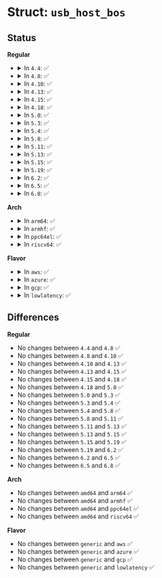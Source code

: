 # Struct: <code>usb_host_bos</code>

## Status
<b>Regular</b>
<ul>
<li>
<details>
<summary>In <code>4.4</code>: ✅</summary>

```c
struct usb_host_bos {
    struct usb_bos_descriptor *desc;
    struct usb_ext_cap_descriptor *ext_cap;
    struct usb_ss_cap_descriptor *ss_cap;
    struct usb_ssp_cap_descriptor *ssp_cap;
    struct usb_ss_container_id_descriptor *ss_id;
    struct usb_ptm_cap_descriptor *ptm_cap;
};
```
</details>
</li>
<li>
<details>
<summary>In <code>4.8</code>: ✅</summary>

```c
struct usb_host_bos {
    struct usb_bos_descriptor *desc;
    struct usb_ext_cap_descriptor *ext_cap;
    struct usb_ss_cap_descriptor *ss_cap;
    struct usb_ssp_cap_descriptor *ssp_cap;
    struct usb_ss_container_id_descriptor *ss_id;
    struct usb_ptm_cap_descriptor *ptm_cap;
};
```
</details>
</li>
<li>
<details>
<summary>In <code>4.10</code>: ✅</summary>

```c
struct usb_host_bos {
    struct usb_bos_descriptor *desc;
    struct usb_ext_cap_descriptor *ext_cap;
    struct usb_ss_cap_descriptor *ss_cap;
    struct usb_ssp_cap_descriptor *ssp_cap;
    struct usb_ss_container_id_descriptor *ss_id;
    struct usb_ptm_cap_descriptor *ptm_cap;
};
```
</details>
</li>
<li>
<details>
<summary>In <code>4.13</code>: ✅</summary>

```c
struct usb_host_bos {
    struct usb_bos_descriptor *desc;
    struct usb_ext_cap_descriptor *ext_cap;
    struct usb_ss_cap_descriptor *ss_cap;
    struct usb_ssp_cap_descriptor *ssp_cap;
    struct usb_ss_container_id_descriptor *ss_id;
    struct usb_ptm_cap_descriptor *ptm_cap;
};
```
</details>
</li>
<li>
<details>
<summary>In <code>4.15</code>: ✅</summary>

```c
struct usb_host_bos {
    struct usb_bos_descriptor *desc;
    struct usb_ext_cap_descriptor *ext_cap;
    struct usb_ss_cap_descriptor *ss_cap;
    struct usb_ssp_cap_descriptor *ssp_cap;
    struct usb_ss_container_id_descriptor *ss_id;
    struct usb_ptm_cap_descriptor *ptm_cap;
};
```
</details>
</li>
<li>
<details>
<summary>In <code>4.18</code>: ✅</summary>

```c
struct usb_host_bos {
    struct usb_bos_descriptor *desc;
    struct usb_ext_cap_descriptor *ext_cap;
    struct usb_ss_cap_descriptor *ss_cap;
    struct usb_ssp_cap_descriptor *ssp_cap;
    struct usb_ss_container_id_descriptor *ss_id;
    struct usb_ptm_cap_descriptor *ptm_cap;
};
```
</details>
</li>
<li>
<details>
<summary>In <code>5.0</code>: ✅</summary>

```c
struct usb_host_bos {
    struct usb_bos_descriptor *desc;
    struct usb_ext_cap_descriptor *ext_cap;
    struct usb_ss_cap_descriptor *ss_cap;
    struct usb_ssp_cap_descriptor *ssp_cap;
    struct usb_ss_container_id_descriptor *ss_id;
    struct usb_ptm_cap_descriptor *ptm_cap;
};
```
</details>
</li>
<li>
<details>
<summary>In <code>5.3</code>: ✅</summary>

```c
struct usb_host_bos {
    struct usb_bos_descriptor *desc;
    struct usb_ext_cap_descriptor *ext_cap;
    struct usb_ss_cap_descriptor *ss_cap;
    struct usb_ssp_cap_descriptor *ssp_cap;
    struct usb_ss_container_id_descriptor *ss_id;
    struct usb_ptm_cap_descriptor *ptm_cap;
};
```
</details>
</li>
<li>
<details>
<summary>In <code>5.4</code>: ✅</summary>

```c
struct usb_host_bos {
    struct usb_bos_descriptor *desc;
    struct usb_ext_cap_descriptor *ext_cap;
    struct usb_ss_cap_descriptor *ss_cap;
    struct usb_ssp_cap_descriptor *ssp_cap;
    struct usb_ss_container_id_descriptor *ss_id;
    struct usb_ptm_cap_descriptor *ptm_cap;
};
```
</details>
</li>
<li>
<details>
<summary>In <code>5.8</code>: ✅</summary>

```c
struct usb_host_bos {
    struct usb_bos_descriptor *desc;
    struct usb_ext_cap_descriptor *ext_cap;
    struct usb_ss_cap_descriptor *ss_cap;
    struct usb_ssp_cap_descriptor *ssp_cap;
    struct usb_ss_container_id_descriptor *ss_id;
    struct usb_ptm_cap_descriptor *ptm_cap;
};
```
</details>
</li>
<li>
<details>
<summary>In <code>5.11</code>: ✅</summary>

```c
struct usb_host_bos {
    struct usb_bos_descriptor *desc;
    struct usb_ext_cap_descriptor *ext_cap;
    struct usb_ss_cap_descriptor *ss_cap;
    struct usb_ssp_cap_descriptor *ssp_cap;
    struct usb_ss_container_id_descriptor *ss_id;
    struct usb_ptm_cap_descriptor *ptm_cap;
};
```
</details>
</li>
<li>
<details>
<summary>In <code>5.13</code>: ✅</summary>

```c
struct usb_host_bos {
    struct usb_bos_descriptor *desc;
    struct usb_ext_cap_descriptor *ext_cap;
    struct usb_ss_cap_descriptor *ss_cap;
    struct usb_ssp_cap_descriptor *ssp_cap;
    struct usb_ss_container_id_descriptor *ss_id;
    struct usb_ptm_cap_descriptor *ptm_cap;
};
```
</details>
</li>
<li>
<details>
<summary>In <code>5.15</code>: ✅</summary>

```c
struct usb_host_bos {
    struct usb_bos_descriptor *desc;
    struct usb_ext_cap_descriptor *ext_cap;
    struct usb_ss_cap_descriptor *ss_cap;
    struct usb_ssp_cap_descriptor *ssp_cap;
    struct usb_ss_container_id_descriptor *ss_id;
    struct usb_ptm_cap_descriptor *ptm_cap;
};
```
</details>
</li>
<li>
<details>
<summary>In <code>5.19</code>: ✅</summary>

```c
struct usb_host_bos {
    struct usb_bos_descriptor *desc;
    struct usb_ext_cap_descriptor *ext_cap;
    struct usb_ss_cap_descriptor *ss_cap;
    struct usb_ssp_cap_descriptor *ssp_cap;
    struct usb_ss_container_id_descriptor *ss_id;
    struct usb_ptm_cap_descriptor *ptm_cap;
};
```
</details>
</li>
<li>
<details>
<summary>In <code>6.2</code>: ✅</summary>

```c
struct usb_host_bos {
    struct usb_bos_descriptor *desc;
    struct usb_ext_cap_descriptor *ext_cap;
    struct usb_ss_cap_descriptor *ss_cap;
    struct usb_ssp_cap_descriptor *ssp_cap;
    struct usb_ss_container_id_descriptor *ss_id;
    struct usb_ptm_cap_descriptor *ptm_cap;
};
```
</details>
</li>
<li>
<details>
<summary>In <code>6.5</code>: ✅</summary>

```c
struct usb_host_bos {
    struct usb_bos_descriptor *desc;
    struct usb_ext_cap_descriptor *ext_cap;
    struct usb_ss_cap_descriptor *ss_cap;
    struct usb_ssp_cap_descriptor *ssp_cap;
    struct usb_ss_container_id_descriptor *ss_id;
    struct usb_ptm_cap_descriptor *ptm_cap;
};
```
</details>
</li>
<li>
<details>
<summary>In <code>6.8</code>: ✅</summary>

```c
struct usb_host_bos {
    struct usb_bos_descriptor *desc;
    struct usb_ext_cap_descriptor *ext_cap;
    struct usb_ss_cap_descriptor *ss_cap;
    struct usb_ssp_cap_descriptor *ssp_cap;
    struct usb_ss_container_id_descriptor *ss_id;
    struct usb_ptm_cap_descriptor *ptm_cap;
};
```
</details>
</li>
</ul>
<b>Arch</b>
<ul>
<li>
<details>
<summary>In <code>arm64</code>: ✅</summary>

```c
struct usb_host_bos {
    struct usb_bos_descriptor *desc;
    struct usb_ext_cap_descriptor *ext_cap;
    struct usb_ss_cap_descriptor *ss_cap;
    struct usb_ssp_cap_descriptor *ssp_cap;
    struct usb_ss_container_id_descriptor *ss_id;
    struct usb_ptm_cap_descriptor *ptm_cap;
};
```
</details>
</li>
<li>
<details>
<summary>In <code>armhf</code>: ✅</summary>

```c
struct usb_host_bos {
    struct usb_bos_descriptor *desc;
    struct usb_ext_cap_descriptor *ext_cap;
    struct usb_ss_cap_descriptor *ss_cap;
    struct usb_ssp_cap_descriptor *ssp_cap;
    struct usb_ss_container_id_descriptor *ss_id;
    struct usb_ptm_cap_descriptor *ptm_cap;
};
```
</details>
</li>
<li>
<details>
<summary>In <code>ppc64el</code>: ✅</summary>

```c
struct usb_host_bos {
    struct usb_bos_descriptor *desc;
    struct usb_ext_cap_descriptor *ext_cap;
    struct usb_ss_cap_descriptor *ss_cap;
    struct usb_ssp_cap_descriptor *ssp_cap;
    struct usb_ss_container_id_descriptor *ss_id;
    struct usb_ptm_cap_descriptor *ptm_cap;
};
```
</details>
</li>
<li>
<details>
<summary>In <code>riscv64</code>: ✅</summary>

```c
struct usb_host_bos {
    struct usb_bos_descriptor *desc;
    struct usb_ext_cap_descriptor *ext_cap;
    struct usb_ss_cap_descriptor *ss_cap;
    struct usb_ssp_cap_descriptor *ssp_cap;
    struct usb_ss_container_id_descriptor *ss_id;
    struct usb_ptm_cap_descriptor *ptm_cap;
};
```
</details>
</li>
</ul>
<b>Flavor</b>
<ul>
<li>
<details>
<summary>In <code>aws</code>: ✅</summary>

```c
struct usb_host_bos {
    struct usb_bos_descriptor *desc;
    struct usb_ext_cap_descriptor *ext_cap;
    struct usb_ss_cap_descriptor *ss_cap;
    struct usb_ssp_cap_descriptor *ssp_cap;
    struct usb_ss_container_id_descriptor *ss_id;
    struct usb_ptm_cap_descriptor *ptm_cap;
};
```
</details>
</li>
<li>
<details>
<summary>In <code>azure</code>: ✅</summary>

```c
struct usb_host_bos {
    struct usb_bos_descriptor *desc;
    struct usb_ext_cap_descriptor *ext_cap;
    struct usb_ss_cap_descriptor *ss_cap;
    struct usb_ssp_cap_descriptor *ssp_cap;
    struct usb_ss_container_id_descriptor *ss_id;
    struct usb_ptm_cap_descriptor *ptm_cap;
};
```
</details>
</li>
<li>
<details>
<summary>In <code>gcp</code>: ✅</summary>

```c
struct usb_host_bos {
    struct usb_bos_descriptor *desc;
    struct usb_ext_cap_descriptor *ext_cap;
    struct usb_ss_cap_descriptor *ss_cap;
    struct usb_ssp_cap_descriptor *ssp_cap;
    struct usb_ss_container_id_descriptor *ss_id;
    struct usb_ptm_cap_descriptor *ptm_cap;
};
```
</details>
</li>
<li>
<details>
<summary>In <code>lowlatency</code>: ✅</summary>

```c
struct usb_host_bos {
    struct usb_bos_descriptor *desc;
    struct usb_ext_cap_descriptor *ext_cap;
    struct usb_ss_cap_descriptor *ss_cap;
    struct usb_ssp_cap_descriptor *ssp_cap;
    struct usb_ss_container_id_descriptor *ss_id;
    struct usb_ptm_cap_descriptor *ptm_cap;
};
```
</details>
</li>
</ul>

## Differences
<b>Regular</b>
<ul>
<li>
No changes between <code>4.4</code> and <code>4.8</code> ✅
</li>
<li>
No changes between <code>4.8</code> and <code>4.10</code> ✅
</li>
<li>
No changes between <code>4.10</code> and <code>4.13</code> ✅
</li>
<li>
No changes between <code>4.13</code> and <code>4.15</code> ✅
</li>
<li>
No changes between <code>4.15</code> and <code>4.18</code> ✅
</li>
<li>
No changes between <code>4.18</code> and <code>5.0</code> ✅
</li>
<li>
No changes between <code>5.0</code> and <code>5.3</code> ✅
</li>
<li>
No changes between <code>5.3</code> and <code>5.4</code> ✅
</li>
<li>
No changes between <code>5.4</code> and <code>5.8</code> ✅
</li>
<li>
No changes between <code>5.8</code> and <code>5.11</code> ✅
</li>
<li>
No changes between <code>5.11</code> and <code>5.13</code> ✅
</li>
<li>
No changes between <code>5.13</code> and <code>5.15</code> ✅
</li>
<li>
No changes between <code>5.15</code> and <code>5.19</code> ✅
</li>
<li>
No changes between <code>5.19</code> and <code>6.2</code> ✅
</li>
<li>
No changes between <code>6.2</code> and <code>6.5</code> ✅
</li>
<li>
No changes between <code>6.5</code> and <code>6.8</code> ✅
</li>
</ul>
<b>Arch</b>
<ul>
<li>
No changes between <code>amd64</code> and <code>arm64</code> ✅
</li>
<li>
No changes between <code>amd64</code> and <code>armhf</code> ✅
</li>
<li>
No changes between <code>amd64</code> and <code>ppc64el</code> ✅
</li>
<li>
No changes between <code>amd64</code> and <code>riscv64</code> ✅
</li>
</ul>
<b>Flavor</b>
<ul>
<li>
No changes between <code>generic</code> and <code>aws</code> ✅
</li>
<li>
No changes between <code>generic</code> and <code>azure</code> ✅
</li>
<li>
No changes between <code>generic</code> and <code>gcp</code> ✅
</li>
<li>
No changes between <code>generic</code> and <code>lowlatency</code> ✅
</li>
</ul>
